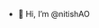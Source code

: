 - 👋 Hi, I’m @nitishAO

<!---
nitishAO/nitishAO is a ✨ special ✨ repository because its `README.md` (this file) appears on your GitHub profile.
You can click the Preview link to take a look at your changes.
--->
